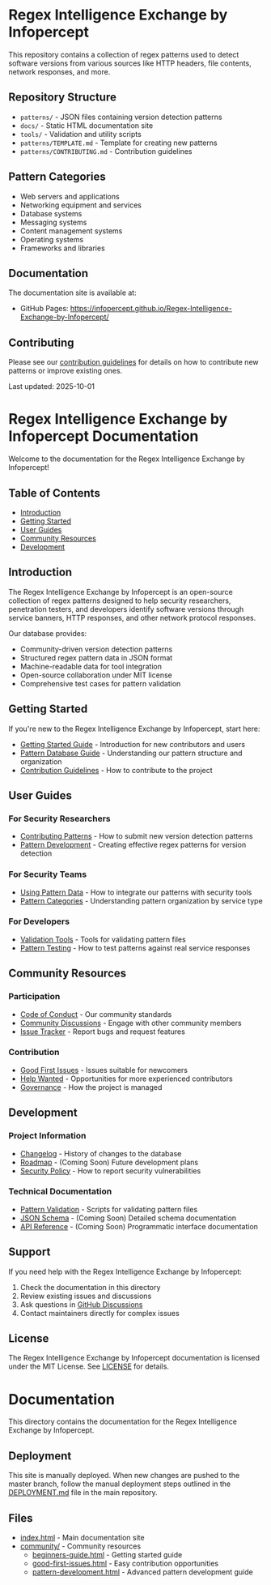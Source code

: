 # Regex Intelligence Exchange by Infopercept

This repository contains a collection of regex patterns used to detect software versions from various sources like HTTP headers, file contents, network responses, and more.

## Repository Structure

- `patterns/` - JSON files containing version detection patterns
- `docs/` - Static HTML documentation site
- `tools/` - Validation and utility scripts
- `patterns/TEMPLATE.md` - Template for creating new patterns
- `patterns/CONTRIBUTING.md` - Contribution guidelines

## Pattern Categories

- Web servers and applications
- Networking equipment and services
- Database systems
- Messaging systems
- Content management systems
- Operating systems
- Frameworks and libraries

## Documentation

The documentation site is available at:
- GitHub Pages: https://infopercept.github.io/Regex-Intelligence-Exchange-by-Infopercept/

## Contributing

Please see our [contribution guidelines](patterns/CONTRIBUTING.md) for details on how to contribute new patterns or improve existing ones.

Last updated: 2025-10-01

# Regex Intelligence Exchange by Infopercept Documentation

Welcome to the documentation for the Regex Intelligence Exchange by Infopercept!

## Table of Contents
- [Introduction](#introduction)
- [Getting Started](#getting-started)
- [User Guides](#user-guides)
- [Community Resources](#community-resources)
- [Development](#development)

## Introduction

The Regex Intelligence Exchange by Infopercept is an open-source collection of regex patterns designed to help security researchers, penetration testers, and developers identify software versions through service banners, HTTP responses, and other network protocol responses.

Our database provides:
- Community-driven version detection patterns
- Structured regex pattern data in JSON format
- Machine-readable data for tool integration
- Open-source collaboration under MIT license
- Comprehensive test cases for pattern validation

## Getting Started

If you're new to the Regex Intelligence Exchange by Infopercept, start here:

- [Getting Started Guide](community/beginners-guide.html) - Introduction for new contributors and users
- [Pattern Database Guide](community/pattern-development.html) - Understanding our pattern structure and organization
- [Contribution Guidelines](../patterns/CONTRIBUTING.md) - How to contribute to the project

## User Guides

### For Security Researchers
- [Contributing Patterns](../patterns/CONTRIBUTING.md) - How to submit new version detection patterns
- [Pattern Development](community/pattern-development.html) - Creating effective regex patterns for version detection

### For Security Teams
- [Using Pattern Data](../patterns/README.md) - How to integrate our patterns with security tools
- [Pattern Categories](../patterns/README.md) - Understanding pattern organization by service type

### For Developers
- [Validation Tools](../tools/README.md) - Tools for validating pattern files
- [Pattern Testing](../tools/README.md) - How to test patterns against real service responses

## Community Resources

### Participation
- [Code of Conduct](../CODE_OF_CONDUCT.md) - Our community standards
- [Community Discussions](https://github.com/Infopercept/Regex-Intelligence-Exchange-by-Infopercept/discussions) - Engage with other community members
- [Issue Tracker](https://github.com/Infopercept/Regex-Intelligence-Exchange-by-Infopercept/issues) - Report bugs and request features

### Contribution
- [Good First Issues](https://github.com/Infopercept/Regex-Intelligence-Exchange-by-Infopercept/issues?q=is%3Aissue+is%3Aopen+label%3A%22good+first+issue%22) - Issues suitable for newcomers
- [Help Wanted](https://github.com/Infopercept/Regex-Intelligence-Exchange-by-Infopercept/issues?q=is%3Aissue+is%3Aopen+label%3A%22help+wanted%22) - Opportunities for more experienced contributors
- [Governance](#) - How the project is managed

## Development

### Project Information
- [Changelog](../RELEASE.md) - History of changes to the database
- [Roadmap](#) - (Coming Soon) Future development plans
- [Security Policy](../SECURITY.md) - How to report security vulnerabilities

### Technical Documentation
- [Pattern Validation](../tools/validate-pattern.py) - Scripts for validating pattern files
- [JSON Schema](#) - (Coming Soon) Detailed schema documentation
- [API Reference](#) - (Coming Soon) Programmatic interface documentation

## Support

If you need help with the Regex Intelligence Exchange by Infopercept:

1. Check the documentation in this directory
2. Review existing issues and discussions
3. Ask questions in [GitHub Discussions](https://github.com/Infopercept/Regex-Intelligence-Exchange-by-Infopercept/discussions)
4. Contact maintainers directly for complex issues

## License

The Regex Intelligence Exchange by Infopercept documentation is licensed under the MIT License. See [LICENSE](../LICENSE) for details.

# Documentation

This directory contains the documentation for the Regex Intelligence Exchange by Infopercept.

## Deployment

This site is manually deployed. When new changes are pushed to the master branch, follow the manual deployment steps outlined in the [DEPLOYMENT.md](../DEPLOYMENT.md) file in the main repository.

## Files

- [index.html](index.html) - Main documentation site
- [community/](community/) - Community resources
  - [beginners-guide.html](community/beginners-guide.html) - Getting started guide
  - [good-first-issues.html](community/good-first-issues.html) - Easy contribution opportunities
  - [pattern-development.html](community/pattern-development.html) - Advanced pattern development guide